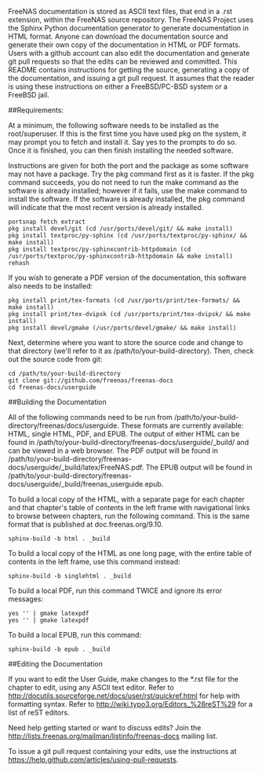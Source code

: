 FreeNAS documentation is stored as ASCII text files, that end in a .rst extension, within the FreeNAS source repository. The FreeNAS Project uses the
Sphinx Python documentation generator to generate documentation in HTML format. Anyone can download the documentation source and generate their own copy of
the documentation in HTML or PDF formats. Users with a github account can also edit the documentation and generate git pull requests so that the edits can be
reviewed and committed. This README contains instructions for getting the source, generating a copy of the documentation, and issuing a git pull request. It
assumes that the reader is using these instructions on either a FreeBSD/PC-BSD system or a FreeBSD jail.

##Requirements:

At a minimum, the following software needs to be installed as the root/superuser. If this is the first time you have used pkg on the system, it may prompt
you to fetch and install it. Say yes to the prompts to do so. Once it is finished, you can then finish installing the needed software.

Instructions are given for both the port and the package as some software may not have a package. Try the pkg command first as it is faster. If the pkg
command succeeds, you do not need to run the make command as the software is already installed; however if it fails, use the make command to install the
software. If the software is already installed, the pkg command will indicate that the most recent version is already installed.

```
portsnap fetch extract
pkg install devel/git (cd /usr/ports/devel/git/ && make install)
pkg install textproc/py-sphinx (cd /usr/ports/textproc/py-sphinx/ && make install)
pkg install textproc/py-sphinxcontrib-httpdomain (cd /usr/ports/textproc/py-sphinxcontrib-httpdomain && make install)
rehash
```

If you wish to generate a PDF version of the documentation, this software also needs to be installed:

```
pkg install print/tex-formats (cd /usr/ports/print/tex-formats/ && make install)
pkg install print/tex-dvipsk (cd /usr/ports/print/tex-dvipsk/ && make install)
pkg install devel/gmake (/usr/ports/devel/gmake/ && make install)
```

Next, determine where you want to store the source code and change to that directory (we'll refer to it as /path/to/your-build-directory). Then, check out the
source code from git:

```
cd /path/to/your-build-directory
git clone git://github.com/freenas/freenas-docs
cd freenas-docs/userguide
```

##Building the Documentation

All of the following commands need to be run from /path/to/your-build-directory/freenas/docs/userguide. These formats are currently available: HTML, single
HTML, PDF, and EPUB. The output of either HTML can be found in /path/to/your-build-directory/freenas-docs/userguide/_build/ and can be viewed in a web browser. The
PDF output will be found in /path/to/your-build-directory/freenas-docs/userguide/_build/latex/FreeNAS.pdf. The EPUB output will be found in
/path/to/your-build-directory/freenas-docs/userguide/_build/freenas_userguide.epub.

To build a local copy of the HTML, with a separate page for each chapter and that chapter's table of contents in the left frame with navigational links
to browse between chapters, run the following command. This is the same format that is published at doc.freenas.org/9.10.

```
sphinx-build -b html . _build
```

To build a local copy of the HTML as one long page, with the entire table of contents in the left frame, use this command instead:

```
sphinx-build -b singlehtml . _build
```

To build a local PDF, run this command TWICE and ignore its error messages:

```
yes '' | gmake latexpdf
yes '' | gmake latexpdf
```

To build a local EPUB, run this command:

```
sphinx-build -b epub . _build
```

##Editing the Documentation

If you want to edit the User Guide, make changes to the *.rst file for the chapter to edit, using any ASCII text editor.
Refer to http://docutils.sourceforge.net/docs/user/rst/quickref.html for help with formatting syntax.
Refer to http://wiki.typo3.org/Editors_%28reST%29 for a list of reST editors.

Need help getting started or want to discuss edits? Join the http://lists.freenas.org/mailman/listinfo/freenas-docs mailing list.

To issue a git pull request containing your edits, use the instructions at https://help.github.com/articles/using-pull-requests.
